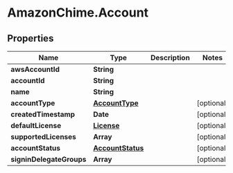 # AmazonChime.Account

## Properties

Name | Type | Description | Notes
------------ | ------------- | ------------- | -------------
**awsAccountId** | **String** |  | 
**accountId** | **String** |  | 
**name** | **String** |  | 
**accountType** | [**AccountType**](AccountType.md) |  | [optional] 
**createdTimestamp** | **Date** |  | [optional] 
**defaultLicense** | [**License**](License.md) |  | [optional] 
**supportedLicenses** | **Array** |  | [optional] 
**accountStatus** | [**AccountStatus**](AccountStatus.md) |  | [optional] 
**signinDelegateGroups** | **Array** |  | [optional] 


